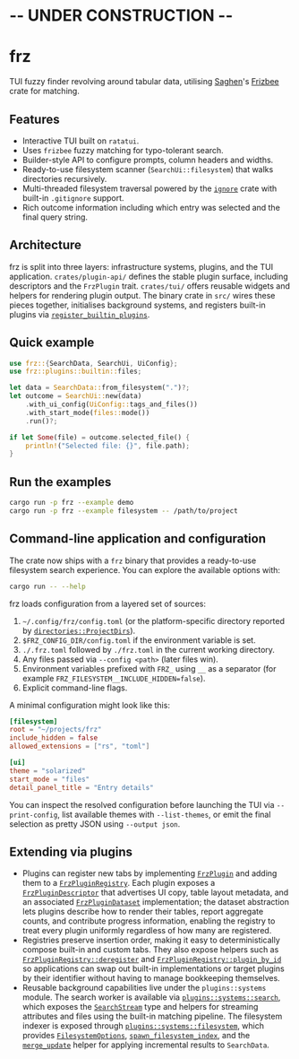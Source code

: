 # -- UNDER CONSTRUCTION --

# frz

TUI fuzzy finder revolving around tabular data, utilising [Saghen](https://github.com/Saghen)'s [Frizbee](https://github.com/Saghen/frizbee) crate for matching.

## Features
- Interactive TUI built on `ratatui`.
- Uses `frizbee` fuzzy matching for typo-tolerant search.
- Builder-style API to configure prompts, column headers and widths.
- Ready-to-use filesystem scanner (`SearchUi::filesystem`) that walks directories recursively.
- Multi-threaded filesystem traversal powered by the [`ignore`](https://docs.rs/ignore) crate with built-in `.gitignore` support.
- Rich outcome information including which entry was selected and the final query string.

## Architecture

frz is split into three layers: infrastructure systems, plugins, and the TUI
application. `crates/plugin-api/` defines the stable plugin surface, including
descriptors and the `FrzPlugin` trait. `crates/tui/` offers reusable widgets
and helpers for rendering plugin output. The binary crate in `src/` wires these
pieces together, initialises background systems, and registers built-in plugins
via [`register_builtin_plugins`](src/plugins/builtin/mod.rs).

## Quick example

```rust
use frz::{SearchData, SearchUi, UiConfig};
use frz::plugins::builtin::files;

let data = SearchData::from_filesystem(".")?;
let outcome = SearchUi::new(data)
    .with_ui_config(UiConfig::tags_and_files())
    .with_start_mode(files::mode())
    .run()?;

if let Some(file) = outcome.selected_file() {
    println!("Selected file: {}", file.path);
}
```

## Run the examples

```bash
cargo run -p frz --example demo
cargo run -p frz --example filesystem -- /path/to/project
```

## Command-line application and configuration

The crate now ships with a `frz` binary that provides a ready-to-use filesystem
search experience. You can explore the available options with:

```bash
cargo run -- --help
```

frz loads configuration from a layered set of sources:

1. `~/.config/frz/config.toml` (or the platform-specific directory reported by
   [`directories::ProjectDirs`](https://docs.rs/directories)).
2. `$FRZ_CONFIG_DIR/config.toml` if the environment variable is set.
3. `./.frz.toml` followed by `./frz.toml` in the current working directory.
4. Any files passed via `--config <path>` (later files win).
5. Environment variables prefixed with `FRZ_` using `__` as a separator
   (for example `FRZ_FILESYSTEM__INCLUDE_HIDDEN=false`).
6. Explicit command-line flags.

A minimal configuration might look like this:

```toml
[filesystem]
root = "~/projects/frz"
include_hidden = false
allowed_extensions = ["rs", "toml"]

[ui]
theme = "solarized"
start_mode = "files"
detail_panel_title = "Entry details"
```

You can inspect the resolved configuration before launching the TUI via
`--print-config`, list available themes with `--list-themes`, or emit the final
selection as pretty JSON using `--output json`.

## Extending via plugins

- Plugins can register new tabs by implementing [`FrzPlugin`](https://docs.rs/frz/latest/frz/trait.FrzPlugin.html) and adding them to a [`FrzPluginRegistry`](https://docs.rs/frz/latest/frz/struct.FrzPluginRegistry.html). Each plugin exposes a [`FrzPluginDescriptor`](https://docs.rs/frz/latest/frz/plugins/descriptors/struct.FrzPluginDescriptor.html) that advertises UI copy, table layout metadata, and an associated [`FrzPluginDataset`](https://docs.rs/frz/latest/frz/plugins/descriptors/trait.FrzPluginDataset.html) implementation; the dataset abstraction lets plugins describe how to render their tables, report aggregate counts, and contribute progress information, enabling the registry to treat every plugin uniformly regardless of how many are registered.
- Registries preserve insertion order, making it easy to deterministically compose built-in and custom tabs. They also expose helpers such as [`FrzPluginRegistry::deregister`](https://docs.rs/frz/latest/frz/struct.FrzPluginRegistry.html#method.deregister) and [`FrzPluginRegistry::plugin_by_id`](https://docs.rs/frz/latest/frz/struct.FrzPluginRegistry.html#method.plugin_by_id) so applications can swap out built-in implementations or target plugins by their identifier without having to manage bookkeeping themselves.
- Reusable background capabilities live under the `plugins::systems` module. The search worker is available via [`plugins::systems::search`](https://docs.rs/frz/latest/frz/plugins/systems/search/), which exposes the [`SearchStream`](https://docs.rs/frz/latest/frz/plugins/systems/search/struct.SearchStream.html) type and helpers for streaming attributes and files using the built-in matching pipeline. The filesystem indexer is exposed through [`plugins::systems::filesystem`](https://docs.rs/frz/latest/frz/plugins/systems/filesystem/), which provides [`FilesystemOptions`](https://docs.rs/frz/latest/frz/plugins/systems/filesystem/struct.FilesystemOptions.html), [`spawn_filesystem_index`](https://docs.rs/frz/latest/frz/plugins/systems/filesystem/fn.spawn_filesystem_index.html), and the [`merge_update`](https://docs.rs/frz/latest/frz/plugins/systems/filesystem/fn.merge_update.html) helper for applying incremental results to `SearchData`.
